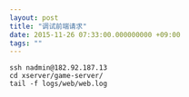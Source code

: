 ```yaml
---
layout: post
title: "调试前端请求"
date: 2015-11-26 07:33:00.000000000 +09:00
tags: ""
---
```

    ssh nadmin@182.92.187.13
    cd xserver/game-server/
    tail -f logs/web/web.log